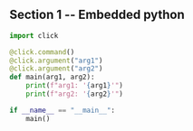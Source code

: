 ## Section 1 -- Embedded python
```python
import click

@click.command()
@click.argument("arg1")
@click.argument("arg2")
def main(arg1, arg2):
    print(f"arg1: '{arg1}'")
    print(f"arg2: '{arg2}'")

if __name__ == "__main__":
    main()
```
